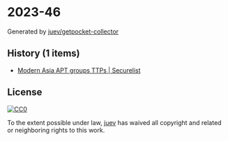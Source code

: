 # 2023-46

Generated by [juev/getpocket-collector](https://github.com/juev/getpocket-collector)

## History (1 items)

- [Modern Asia APT groups TTPs | Securelist](https://securelist.com/modern-asia-apt-groups-ttp/111009/)

## License

[![CC0](https://mirrors.creativecommons.org/presskit/buttons/88x31/svg/cc-zero.svg)](https://creativecommons.org/publicdomain/zero/1.0/)

To the extent possible under law, [juev](https://github.com/juev) has waived all copyright and related or neighboring rights to this work.
